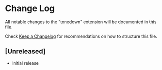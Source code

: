 # Change Log

All notable changes to the "tonedown" extension will be documented in this file.

Check [Keep a Changelog](http://keepachangelog.com/) for recommendations on how to structure this file.

## [Unreleased]

- Initial release
